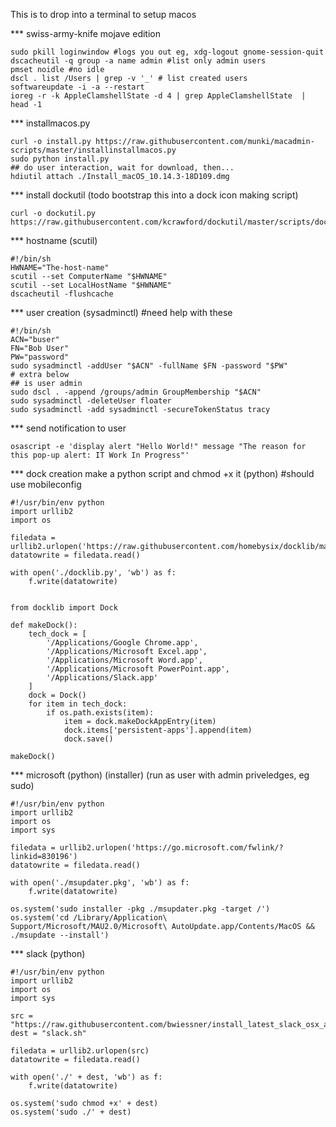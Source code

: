 This is to drop into a terminal to setup macos

*** swiss-army-knife mojave edition
```
sudo pkill loginwindow #logs you out eg, xdg-logout gnome-session-quit
dscacheutil -q group -a name admin #list only admin users
pmset noidle #no idle
dscl . list /Users | grep -v '_' # list created users
softwareupdate -i -a --restart
ioreg -r -k AppleClamshellState -d 4 | grep AppleClamshellState  | head -1
```

*** installmacos.py
```
curl -o install.py https://raw.githubusercontent.com/munki/macadmin-scripts/master/installinstallmacos.py
sudo python install.py
## do user interaction, wait for download, then...
hdiutil attach ./Install_macOS_10.14.3-18D109.dmg 
```

*** install dockutil (todo bootstrap this into a dock icon making script)
```
curl -o dockutil.py https://raw.githubusercontent.com/kcrawford/dockutil/master/scripts/dockutil
```

*** hostname (scutil)
```
#!/bin/sh
HWNAME="The-host-name"
scutil --set ComputerName "$HWNAME"
scutil --set LocalHostName "$HWNAME"
dscacheutil -flushcache
```

*** user creation (sysadminctl) #need help with these
```
#!/bin/sh
ACN="buser"
FN="Bob User"
PW="password"
sudo sysadminctl -addUser "$ACN" -fullName $FN -password "$PW"
# extra below
## is user admin
sudo dscl . -append /groups/admin GroupMembership "$ACN"
sudo sysadminctl -deleteUser floater
sudo sysadminctl -add sysadminctl -secureTokenStatus tracy
```

*** send notification to user
```
osascript -e 'display alert "Hello World!" message "The reason for this pop-up alert: IT Work In Progress"'
```

*** dock creation make a python script and chmod +x it (python) #should use mobileconfig
```
#!/usr/bin/env python
import urllib2
import os

filedata = urllib2.urlopen('https://raw.githubusercontent.com/homebysix/docklib/master/docklib.py')
datatowrite = filedata.read()

with open('./docklib.py', 'wb') as f:
    f.write(datatowrite)


from docklib import Dock 

def makeDock():
    tech_dock = [ 
        '/Applications/Google Chrome.app',
        '/Applications/Microsoft Excel.app', 
        '/Applications/Microsoft Word.app', 
        '/Applications/Microsoft PowerPoint.app', 
        '/Applications/Slack.app' 
    ] 
    dock = Dock() 
    for item in tech_dock: 
        if os.path.exists(item): 
            item = dock.makeDockAppEntry(item) 
            dock.items['persistent-apps'].append(item) 
            dock.save() 

makeDock()
```

*** microsoft (python) (installer) (run as user with admin priveledges, eg sudo)
```
#!/usr/bin/env python
import urllib2
import os
import sys

filedata = urllib2.urlopen('https://go.microsoft.com/fwlink/?linkid=830196')
datatowrite = filedata.read()

with open('./msupdater.pkg', 'wb') as f:
    f.write(datatowrite)

os.system('sudo installer -pkg ./msupdater.pkg -target /')
os.system('cd /Library/Application\ Support/Microsoft/MAU2.0/Microsoft\ AutoUpdate.app/Contents/MacOS && ./msupdate --install')
```

*** slack (python)
```
#!/usr/bin/env python
import urllib2
import os
import sys

src = "https://raw.githubusercontent.com/bwiessner/install_latest_slack_osx_app/master/install_latest_slack_osx_app.sh"
dest = "slack.sh"

filedata = urllib2.urlopen(src)
datatowrite = filedata.read()

with open('./' + dest, 'wb') as f:
    f.write(datatowrite)
    
os.system('sudo chmod +x' + dest)
os.system('sudo ./' + dest)

```

